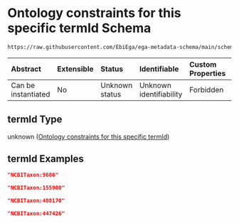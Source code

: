 # Ontology constraints for this specific termId Schema

```txt
https://raw.githubusercontent.com/EbiEga/ega-metadata-schema/main/schemas/EGA.common-definitions.json#/definitions/organismDescriptor/properties/organismTaxon/properties/termId
```



| Abstract            | Extensible | Status         | Identifiable            | Custom Properties | Additional Properties | Access Restrictions | Defined In                                                                                           |
| :------------------ | :--------- | :------------- | :---------------------- | :---------------- | :-------------------- | :------------------ | :--------------------------------------------------------------------------------------------------- |
| Can be instantiated | No         | Unknown status | Unknown identifiability | Forbidden         | Allowed               | none                | [EGA.common-definitions.json\*](../../../schemas/EGA.common-definitions.json "open original schema") |

## termId Type

unknown ([Ontology constraints for this specific termId](ega-12-definitions-organism-obi0100026-descriptor-block-properties-ncbi-taxon-of-the-organism-properties-ontology-constraints-for-this-specific-termid.md))

## termId Examples

```json
"NCBITaxon:9606"
```

```json
"NCBITaxon:155900"
```

```json
"NCBITaxon:408170"
```

```json
"NCBITaxon:447426"
```
